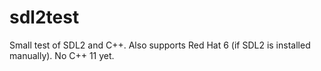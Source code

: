 sdl2test
========

Small test of SDL2 and C++. Also supports Red Hat 6 (if SDL2 is installed manually). No C++ 11 yet.
